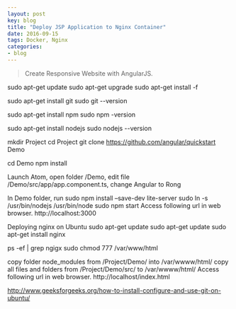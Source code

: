 ```yaml
---
layout: post
key: blog
title: "Deploy JSP Application to Nginx Container"
date: 2016-09-15
tags: Docker, Nginx
categories:
- blog
---
```


> Create Responsive Website with AngularJS.

sudo apt-get update
sudo apt-get upgrade
sudo apt-get install -f

sudo apt-get install git
sudo git --version

sudo apt-get install npm
sudo npm -version

sudo apt-get install nodejs
sudo nodejs --version

mkdir Project
cd Project
git clone https://github.com/angular/quickstart Demo

cd Demo
npm install

Launch Atom, open folder /Demo, edit file /Demo/src/app/app.component.ts, change Angular to Rong

In Demo folder, run
sudo npm install –save-dev lite-server
sudo ln -s /usr/bin/nodejs /usr/bin/node
sudo npm start
Access following url in web browser.
http://localhost:3000

Deploying nginx on Ubuntu
sudo apt-get update
sudo apt-get update
sudo apt-get install nginx

ps -ef | grep ngigx
sudo chmod 777 /var/www/html

copy folder node_modules from /Project/Demo/ into /var/wwww/html/
copy all files and folders from /Project/Demo/src/ to /var/wwww/html/
Access following url in web browser.
http://localhost/index.html

http://www.geeksforgeeks.org/how-to-install-configure-and-use-git-on-ubuntu/
